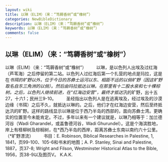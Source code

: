 ```yaml
---
layout: wiki
title: 以琳（ELIM）（来：“笃耨香树”或“橡树”）
categories: NewBibleDictionary
description: 以琳（ELIM）（来：“笃耨香树”或“橡树”）
keywords: 以琳（ELIM）（来：“笃耨香树”或“橡树”）
comments: false
---
```


## 以琳（ELIM）（来：“笃耨香树”或“橡树”）



以琳（ELIM）（来：“笃耨香树”或“橡树”）
　　以琳，是以色列人出埃及过红海（芦苇海）之后停留的第二站。以色列人过红海后第一个扎营的地点是玛拉，这是在*书珥的旷野以外，位于今日的苏彝士运河以东、相距不远的以倘旷野（因这旷野取名自东三角洲的以倘）。然后由玛拉抵达以琳。在那里有十二股水泉和七十棵棕树。之后，以色列人继续前进，在“红海边安营”，最终才抵达*汛的旷野，出十五27，十六1；民卅三9-10。
　　圣经指出以色列人是在逃离埃及，经过埃及的沙漠边缘（书珥）之后不久，就抵达以琳的。之后，他们才在红海边安营，然后至终抵达汛的旷野。这样的路线显示以琳是位于西乃半岛的西部的，面向苏彝士湾。更确实的位置至今未能肯定。不过，多年以来有一个建议就是，以琳乃相等于：加兰德河谷（Wadi Gharandel，或盖鲁德河谷，Wadi Ghurundel）。这是个海滨胜地，岸上有柽柳树及棕榈树，在*西乃半岛的西岸，距离苏彝士东南以南约六十公里。（*旷野漂流）
　　书目：E. Robinson, Biblical Researches in Palestine, 1,
1841，页99-100、105-6和书末的地图；A. P. Stanley, Sinai and
Palestine, 1887，页37-8; Wright and Filson, Westminster Historical Atlas to the Bible,
1956，页38-9以及图页V。
K.A.K.




